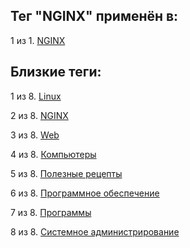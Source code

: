 ## Тег "NGINX" применён в:

1 из 1. [NGINX](../Компьютеры%20и%20софт/Программы/Nginx.md)

## Близкие теги:

1 из 8. [Linux](./Linux.md)

2 из 8. [NGINX](./NGINX.md)

3 из 8. [Web](./Web.md)

4 из 8. [Компьютеры](./Компьютеры.md)

5 из 8. [Полезные рецепты](./Полезные%20рецепты.md)

6 из 8. [Программное обеспечение](./Программное%20обеспечение.md)

7 из 8. [Программы](./Программы.md)

8 из 8. [Системное администрирование](./Системное%20администрирование.md)

